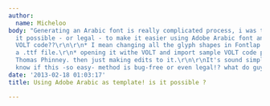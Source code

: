 ```yaml
---
author:
  name: Micheloo
body: "Generating an Arabic font is really complicated process, i was thinking is
  it possible - or legal - to make it easier using Adobe Arabic font and its sample
  VOLT code??\r\n\r\n* I mean changing all the glyph shapes in Fontlap.\r\n* generating
  a .ttf file.\r\n* opening it withe VOLT and import sample VOLT code provided by
  Thomas Phinney. then just making edits to it.\r\n\r\nIt's sound simple, but i don't
  know if this -so easy- method is bug-free or even legal!? what do guys think?"
date: '2013-02-18 01:03:17'
title: Using Adobe Arabic as template! is it possible ?

---
```

